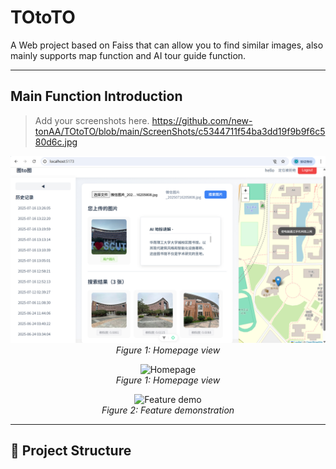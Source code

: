 # TOtoTO

A Web project based on Faiss that can allow you to find similar images, also mainly supports map function and AI tour guide function.

---

## Main Function Introduction

> Add your screenshots here.
> https://github.com/new-tonAA/TOtoTO/blob/main/ScreenShots/c5344711f54ba3dd19f9b9f6c580d6c.jpg

<p align="center">
  <img src="./ScreenShots/c5344711f54ba3dd19f9b9f6c580d6c.jpg" alt="Homepage" width="600"/>
  <br/>
  <em>Figure 1: Homepage view</em>
</p>


<p align="center">
  <img src="./screenshots/homepage.png" alt="Homepage" width="600"/>
  <br/>
  <em>Figure 1: Homepage view</em>
</p>

<p align="center">
  <img src="./screenshots/feature-demo.gif" alt="Feature demo" width="600"/>
  <br/>
  <em>Figure 2: Feature demonstration</em>
</p>

---

## 🧩 Project Structure

